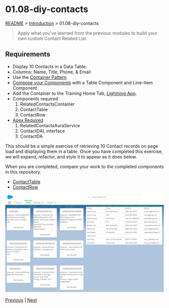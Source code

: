 # 01.08-diy-contacts

[README](../../../README.md) > [Introduction](../../introduction.md) > 01.08-diy-contacts

> Apply what you've learned from the previous modules to build your own custom Contact Related List.

## Requirements

 * Display 10 Contacts in a Data Table.
 * Columns: Name, Title, Phone, & Email
 * Use the [Container Pattern](../../../development-practices/component-types.md#markdown-header-container-components)
 * [Compose your Components](01.06-composing-components.md) with a Table Component and Line-Item Component
 * Add the Container to the Training Home Tab, [Lightning App](01.01-lightning-app-builder.md).
 * Components required
	1. RelatedContactsContainer
	2. ContactTable
	3. ContactRow
 * [Apex Required](01.04-auraservice.md)
	1. RelatedContactsAuraService
	2. ContactDAI, interface
	3. ContactDA

This should be a simple exercise of retrieving 10 Contact records on page load and displaying them in a table. Once you have completed this exercise, we will expand, refactor, and style it to appear as it does below.

When you are completed, compare your work to the completed components in this repository.

* [ContactTable](../../../src/aura/ContactTable)
* [ContactRow](../../../src/aura/ContactRow)

![relatedcontacts-nostyle](../../../assets/images/relatedcontacts-nostyle.png)

 [Previous](01.07-slds-styling.md) | [Next](01.09-application-event.md)
